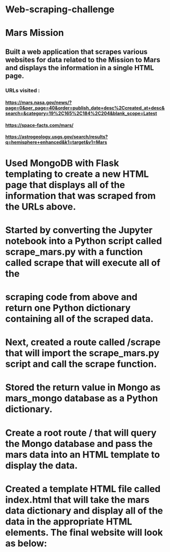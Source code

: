 #                                                                    Web-scraping-challenge
# Mars Mission 
## Built a web application that scrapes various websites for data related to the Mission to Mars and displays the information in a single HTML page.

### URLs visited :
#### https://mars.nasa.gov/news/?page=0&per_page=40&order=publish_date+desc%2Ccreated_at+desc&search=&category=19%2C165%2C184%2C204&blank_scope=Latest
####               https://space-facts.com/mars/
####               https://astrogeology.usgs.gov/search/results?q=hemisphere+enhanced&k1=target&v1=Mars
#
# Used MongoDB with Flask templating to create a new HTML page that displays all of the information that was scraped from the URLs above.

# Started by converting the Jupyter notebook into a Python script called scrape_mars.py with a function called scrape that will execute all of the  
# scraping code from above and return one Python dictionary containing all of the scraped data.

# Next, created a route called /scrape that will import the scrape_mars.py script and call the scrape function.

# Stored the return value in Mongo as mars_mongo database as a Python dictionary.
# Create a root route / that will query the Mongo database and pass the mars data into an HTML template to display the data.

# Created a template HTML file called index.html that will take the mars data dictionary and display all of the data in the appropriate HTML elements. The final website will look as below:

